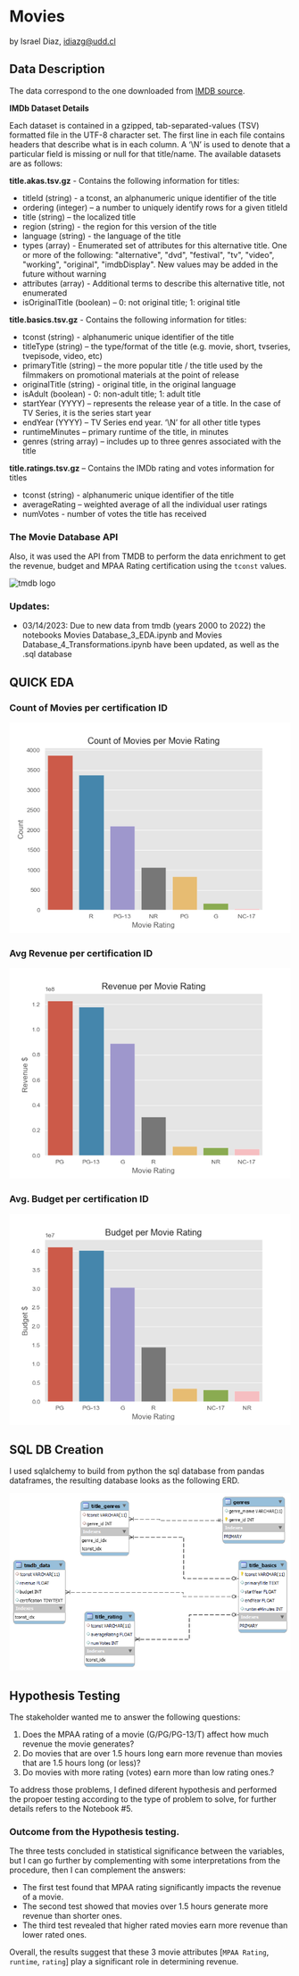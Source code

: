 # Movies

by Israel Diaz, idiazg@udd.cl

 
## Data Description

The data correspond to the one downloaded from [IMDB source](https://datasets.imdbws.com/).

**IMDb Dataset Details**

Each dataset is contained in a gzipped, tab-separated-values (TSV) formatted file in the UTF-8 character set. The first line in each file contains headers that describe what is in each column. A ‘\N’ is used to denote that a particular field is missing or null for that title/name. The available datasets are as follows:

**title.akas.tsv.gz** - Contains the following information for titles:

* titleId (string) - a tconst, an alphanumeric unique identifier of the title
* ordering (integer) – a number to uniquely identify rows for a given titleId
* title (string) – the localized title
* region (string) - the region for this version of the title
* language (string) - the language of the title
* types (array) - Enumerated set of attributes for this alternative title. One or more of the following: "alternative", "dvd", "festival", "tv", "video", "working", "original", "imdbDisplay". New values may be added in the future without warning
* attributes (array) - Additional terms to describe this alternative title, not enumerated
* isOriginalTitle (boolean) – 0: not original title; 1: original title

**title.basics.tsv.gz** - Contains the following information for titles:

* tconst (string) - alphanumeric unique identifier of the title
* titleType (string) – the type/format of the title (e.g. movie, short, tvseries, tvepisode, video, etc)
* primaryTitle (string) – the more popular title / the title used by the filmmakers on promotional materials at the point of release
* originalTitle (string) - original title, in the original language
* isAdult (boolean) - 0: non-adult title; 1: adult title
* startYear (YYYY) – represents the release year of a title. In the case of TV Series, it is the series start year
* endYear (YYYY) – TV Series end year. ‘\N’ for all other title types
* runtimeMinutes – primary runtime of the title, in minutes
* genres (string array) – includes up to three genres associated with the title

**title.ratings.tsv.gz** – Contains the IMDb rating and votes information for titles

* tconst (string) - alphanumeric unique identifier of the title
* averageRating – weighted average of all the individual user ratings
* numVotes - number of votes the title has received

### The Movie Database API

Also, it was used the API from TMDB to perform the data enrichment to get the revenue, budget and MPAA Rating certification using the `tconst` values.

<img src="https://my-list.ml/img/logo/tmdb-logo-square.png" alt="tmdb logo" title="TMDB" height="100"/>

### Updates:
* 03/14/2023: Due to new data from tmdb (years 2000 to 2022) the notebooks Movies Database_3_EDA.ipynb and Movies Database_4_Transformations.ipynb have been updated, as well as the .sql database

## QUICK EDA

### Count of Movies per certification ID
![png](/img/count_rating.png)


### Avg Revenue per certification ID

![png](/img/revenue_rating.png)

### Avg. Budget per certification ID

![png](/img/budget_rating.png)

## SQL DB Creation

I used sqlalchemy to build from python the sql database from pandas dataframes, the resulting database looks as the following ERD.

![png](erd_movies.png)

## Hypothesis Testing 

The stakeholder wanted me to answer the following questions:

1. Does the MPAA rating of a movie (G/PG/PG-13/T) affect how much revenue the movie generates?
2. Do movies that are over 1.5 hours long earn more revenue than movies that are 1.5 hours long (or less)?
3. Do movies with more rating (votes) earn more than low rating ones.?

To address those problems, I defined diferent hypothesis and performed the propoer testing according to the type of problem to solve, for further details refers to the Notebook #5.

### Outcome from the Hypothesis testing.

The three tests concluded in statistical significance between the variables, but I can go further by complementing with some interpretations from the procedure, then I can complement the answers:

* The first test found that MPAA rating significantly impacts the revenue of a movie.
* The second test showed that movies over 1.5 hours generate more revenue than shorter ones.
* The third test revealed that higher rated movies earn more revenue than lower rated ones.

Overall, the results suggest that these 3 movie attributes [`MPAA Rating`, `runtime`, `rating`] play a significant role in determining revenue.
